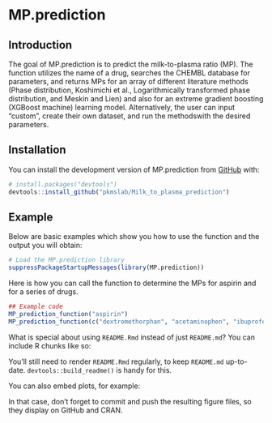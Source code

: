 
<!-- README.md is generated from README.Rmd. Please edit that file -->

# MP.prediction

<!-- badges: start -->
<!-- badges: end -->

## Introduction

The goal of MP.prediction is to predict the milk-to-plasma ratio (MP).
The function utilizes the name of a drug, searches the CHEMBL database
for parameters, and returns MPs for an array of different literature
methods (Phase distribution, Koshimichi et al., Logarithmically
transformed phase distribution, and Meskin and Lien) and also for an
extreme gradient boosting (XGBoost machine) learning model.
Alternatively, the user can input “custom”, create their own dataset,
and run the methodswith the desired parameters.

## Installation

You can install the development version of MP.prediction from
[GitHub](https://github.com/) with:

``` r
# install.packages("devtools")
devtools::install_github("pkmslab/Milk_to_plasma_prediction")
```

## Example

Below are basic examples which show you how to use the function and the
output you will obtain:

``` r
# Load the MP.prediction library
suppressPackageStartupMessages(library(MP.prediction))
```

Here is how you can call the function to determine the MPs for aspirin
and for a series of drugs.

``` r
## Example code
MP_prediction_function("aspirin")
MP_prediction_function(c("dextromethorphan", "acetaminophen", "ibuprofen"))
```

What is special about using `README.Rmd` instead of just `README.md`?
You can include R chunks like so:

You’ll still need to render `README.Rmd` regularly, to keep `README.md`
up-to-date. `devtools::build_readme()` is handy for this.

You can also embed plots, for example:

In that case, don’t forget to commit and push the resulting figure
files, so they display on GitHub and CRAN.
